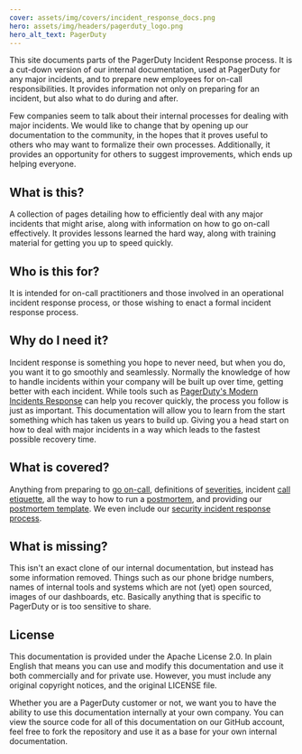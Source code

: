 ```yaml
---
cover: assets/img/covers/incident_response_docs.png
hero: assets/img/headers/pagerduty_logo.png
hero_alt_text: PagerDuty
---
```

This site documents parts of the PagerDuty Incident Response process. It is a cut-down version of our internal documentation, used at PagerDuty for any major incidents, and to prepare new employees for on-call responsibilities. It provides information not only on preparing for an incident, but also what to do during and after.

Few companies seem to talk about their internal processes for dealing with major incidents. We would like to change that by opening up our documentation to the community, in the hopes that it proves useful to others who may want to formalize their own processes. Additionally, it provides an opportunity for others to suggest improvements, which ends up helping everyone.

## What is this?

A collection of pages detailing how to efficiently deal with any major incidents that might arise, along with information on how to go on-call effectively. It provides lessons learned the hard way, along with training material for getting you up to speed quickly.

## Who is this for?

It is intended for on-call practitioners and those involved in an operational incident response process, or those wishing to enact a formal incident response process.

## Why do I need it?

Incident response is something you hope to never need, but when you do, you want it to go smoothly and seamlessly. Normally the knowledge of how to handle incidents within your company will be built up over time, getting better with each incident. While tools such as [PagerDuty's Modern Incidents Response](https://www.pagerduty.com/platform/modern-incident-response/) can help you recover quickly, the process you follow is just as important. This documentation will allow you to learn from the start something which has taken us years to build up. Giving you a head start on how to deal with major incidents in a way which leads to the fastest possible recovery time.

## What is covered?

Anything from preparing to [go on-call](oncall/being_oncall.md), definitions of [severities](before/severity_levels.md), incident [call etiquette](before/call_etiquette.md), all the way to how to run a [postmortem](after/post_mortem_process.md), and providing our [postmortem template](after/post_mortem_template.md). We even include our [security incident response process](during/security_incident_response.md).

## What is missing?

This isn't an exact clone of our internal documentation, but instead has some information removed. Things such as our phone bridge numbers, names of internal tools and systems which are not (yet) open sourced, images of our dashboards, etc. Basically anything that is specific to PagerDuty or is too sensitive to share.

## License

This documentation is provided under the Apache License 2.0. In plain English that means you can use and modify this documentation and use it both commercially and for private use. However, you must include any original copyright notices, and the original LICENSE file.

Whether you are a PagerDuty customer or not, we want you to have the ability to use this documentation internally at your own company. You can view the source code for all of this documentation on our GitHub account, feel free to fork the repository and use it as a base for your own internal documentation.

